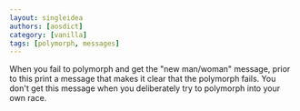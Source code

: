 ```yaml
---
layout: singleidea
authors: [aosdict]
category: [vanilla]
tags: [polymorph, messages]
---
```

When you fail to polymorph and get the "new man/woman" message, prior to this print a message that makes it clear that the polymorph fails. You don't get this message when you deliberately try to polymorph into your own race.
